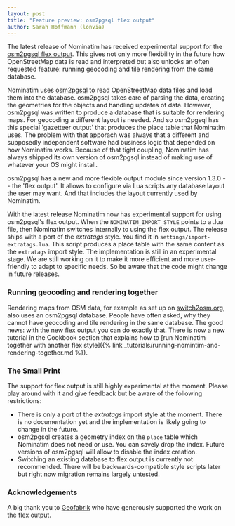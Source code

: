 ```yaml
---
layout: post
title: "Feature preview: osm2pgsql flex output"
author: Sarah Hoffmann (lonvia)
---
```


The latest release of Nominatim has received experimental support for the
[osm2pgsql flex output](https://osm2pgsql.org/doc/manual.html#the-flex-output).
This gives not only more flexibility in the future how OpenStreetMap data is
read and interpreted but also unlocks an often requested feature: running
geocoding and tile rendering from the same database.

Nominatim uses [osm2pgsql](https://osm2pgsql.org) to read OpenStreetMap data
files and load them into the database. osm2pgsql takes care of parsing the
data, creating the geometries for the objects and handling updates of data.
However, osm2pgsql was written to produce a database that is suitable for
rendering maps. For geocoding a different layout is needed. And so osm2pgsql
has this special 'gazetteer output' that produces the place table that
Nominatim uses. The problem with that apporach was always that a different
and supposedly independent software had business logic that depended on how
Nominatim works. Because of that tight coupling, Nominatim has always shipped
its own version of osm2pgsql instead of making use of whatever your OS
might install.

osm2pgsql has a new and more flexible output module since version 1.3.0 -- the
'flex output'. It allows to configure via Lua scripts any database layout
the user may want. And that includes the layout currently used by Nominatim.

With the latest release Nominatim now has experimental support for using
osm2pgsql's flex output. When the `NOMINATIM_IMPORT_STYLE` points to a
.lua file, then Nominatim switches internally to using the flex output.
The release ships with a port of the _extratags_ style. You find it in
`settings/import-extratags.lua`. This script produces a place table with 
the same content as the `extratags` import style.
The implementation is still in an experimental stage.
We are still working on it to make it more efficient and more user-friendly
to adapt to specific needs. So be aware that the code might change in future
releases.

### Running geocoding and rendering together

Rendering maps from OSM data, for example as set up on
[switch2osm.org](https://switch2osm.org/serving-tiles/), also uses an
osm2pgsql database. People have often asked, why they cannot have geocoding
and tile rendering in the same database. The good news: with the new flex output
you can do exactly that. There is now a new tutorial in the Cookbook section
that explains how to
[run Nominatim together with another flex style]({% link _tutorials/running-nomintim-and-rendering-together.md %}).

### The Small Print

The support for flex output is still highly experimental at the moment.
Please play around with it and give feedback but be aware of the following
restrictions:

* There is only a port of the _extratags_ import style at the moment.
  There is no documentation yet and the implementation
  is likely going to change in the future.
* osm2pgsql creates a geometry index on the `place` table which Nominatim
  does not need or use. You can savely drop the index. Future versions of
  osm2pgsql will allow to disable the index creation.
* Switching an existing database to flex output is currently not recommended.
  There will be backwards-compatible style scripts later but right now
  migration remains largely untested.

### Acknowledgements

A big thank you to [Geofabrik](https://geofabrik.de) who have generously
supported the work on the flex output.
